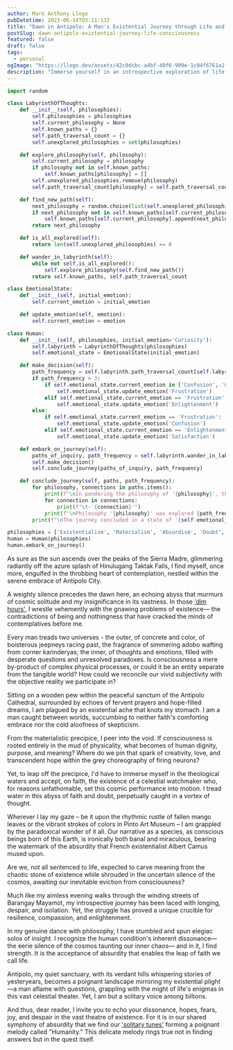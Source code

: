 ```yaml
---
author: Mark Anthony Llego
pubDatetime: 2023-06-14T03:11:13Z
title: "Dawn in Antipolo: A Man's Existential Journey through Life and Consciousness"
postSlug: dawn-antipolo-existential-journey-life-consciousness
featured: false
draft: false
tags:
  - personal
ogImage: "https://llego.dev/assets/42c8dcbc-a4bf-40f6-909e-1c04f6761a1f.jpg"
description: "Immerse yourself in an introspective exploration of life, consciousness, and human existence set against the serene backdrop of Antipolo City, Philippines. Amidst wrestling with existential angst, profound philosophical questions are parsed, dissecting the dualities of absurdist and materialistic perspectives that clash within the human mind."
---
```


```python
import random

class LabyrinthOfThoughts:
    def __init__(self, philosophies):
        self.philosophies = philosophies
        self.current_philosophy = None
        self.known_paths = {}
        self.path_traversal_count = {}
        self.unexplored_philosophies = set(philosophies)

    def explore_philosophy(self, philosophy):
        self.current_philosophy = philosophy
        if philosophy not in self.known_paths:
            self.known_paths[philosophy] = []
        self.unexplored_philosophies.remove(philosophy)
        self.path_traversal_count[philosophy] = self.path_traversal_count.get(philosophy, 0) + 1

    def find_new_path(self):
        next_philosophy = random.choice(list(self.unexplored_philosophies))
        if next_philosophy not in self.known_paths[self.current_philosophy]:
            self.known_paths[self.current_philosophy].append(next_philosophy)
        return next_philosophy

    def is_all_explored(self):
        return len(self.unexplored_philosophies) == 0

    def wander_in_labyrinth(self):
        while not self.is_all_explored():
            self.explore_philosophy(self.find_new_path())
        return self.known_paths, self.path_traversal_count

class EmotionalState:
    def __init__(self, initial_emotion):
        self.current_emotion = initial_emotion

    def update_emotion(self, emotion):
        self.current_emotion = emotion

class Human:
    def __init__(self, philosophies, initial_emotion='Curiosity'):
        self.labyrinth = LabyrinthOfThoughts(philosophies)
        self.emotional_state = EmotionalState(initial_emotion)

    def make_decision(self):
        path_frequency = self.labyrinth.path_traversal_count[self.labyrinth.current_philosophy]
        if path_frequency > 3:
            if self.emotional_state.current_emotion in ['Confusion', 'Curiosity']:
                self.emotional_state.update_emotion('Frustration')
            elif self.emotional_state.current_emotion == 'Frustration':
                self.emotional_state.update_emotion('Enlightenment')
        else:
            if self.emotional_state.current_emotion == 'Frustration':
                self.emotional_state.update_emotion('Confusion')
            elif self.emotional_state.current_emotion == 'Enlightenment':
                self.emotional_state.update_emotion('Satisfaction')

    def embark_on_journey(self):
        paths_of_inquiry, path_frequency = self.labyrinth.wander_in_labyrinth()
        self.make_decision()
        self.conclude_journey(paths_of_inquiry, path_frequency)

    def conclude_journey(self, paths, path_frequency):
        for philosophy, connections in paths.items():
            print(f"\nIn pondering the philosophy of '{philosophy}', the mind explored connections to:")
            for connection in connections:
                print(f"\t-'{connection}'")
            print(f"\nPhilosophy '{philosophy}' was explored {path_frequency[philosophy]} time(s).")
        print(f"\nThe journey concluded in a state of '{self.emotional_state.current_emotion}'.")

philosophies = ['Existentialism', 'Materialism', 'Absurdism', 'Doubt', 'Resilience', 'Compassion', 'Enlightenment']
human = Human(philosophies)
human.embark_on_journey()
```

As sure as the sun ascends over the peaks of the Sierra Madre, glimmering radiantly off the azure splash of Hinulugang Taktak Falls, I find myself, once more, engulfed in the throbbing heart of contemplation, nestled within the serene embrace of Antipolo City.

A weighty silence precedes the dawn here, an echoing abyss that murmurs of cosmic solitude and my insignificance in its vastness. In those ['dim hours'](https://llego.dev/posts/nocturnal-code-whimsy-everyday-magic-software-engineers-life/), I wrestle vehemently with the gnawing problems of existence— the contradictions of being and nothingness that have cracked the minds of contemplatives before me.

Every man treads two universes - the outer, of concrete and color, of boisterous jeepneys racing past, the fragrance of simmering adobo wafting from corner karinderyas; the inner, of thoughts and emotions, filled with desperate questions and unresolved paradoxes. Is consciousness a mere by-product of complex physical processes, or could it be an entity separate from the tangible world? How could we reconcile our vivid subjectivity with the objective reality we participate in?

Sitting on a wooden pew within the peaceful sanctum of the Antipolo Cathedral, surrounded by echoes of fervent prayers and hope-filled dreams, I am plagued by an existential ache that knots my stomach. I am a man caught between worlds, succumbing to neither faith's comforting embrace nor the cold aloofness of skepticism.

From the materialistic precipice, I peer into the void. If consciousness is rooted entirely in the mud of physicality, what becomes of human dignity, purpose, and meaning? Where do we pin that spark of creativity, love, and transcendent hope within the grey choreography of firing neurons?

Yet, to leap off the precipice, I'd have to immerse myself in the theological waters and accept, on faith, the existence of a celestial watchmaker who, for reasons unfathomable, set this cosmic performance into motion. I tread water in this abyss of faith and doubt, perpetually caught in a vortex of thought.

Wherever I lay my gaze – be it upon the rhythmic rustle of fallen mango leaves or the vibrant strokes of colors in Pinto Art Museum – I am grappled by the paradoxical wonder of it all. Our narrative as a species, as conscious beings born of this Earth, is ironically both banal and miraculous, bearing the watermark of the absurdity that French existentialist Albert Camus mused upon.

Are we, not all sentenced to life, expected to carve meaning from the chaotic stone of existence while shrouded in the uncertain silence of the cosmos, awaiting our inevitable eviction from consciousness?

Much like my aimless evening walks through the winding streets of Barangay Mayamot, my introspective journey has been laced with longing, despair, and isolation. Yet, the struggle has proved a unique crucible for resilience, compassion, and enlightenment.

In my genuine dance with philosophy, I have stumbled and spun elegiac solos of insight. I recognize the human condition's inherent dissonance—the eerie silence of the cosmos taunting our inner chaos— and in it, I find strength. It is the acceptance of absurdity that enables the leap of faith we call life.

Antipolo, my quiet sanctuary, with its verdant hills whispering stories of yesteryears, becomes a poignant landscape mirroring my existential plight—a man aflame with questions, grappling with the might of life's enigmas in this vast celestial theater. Yet, I am but a solitary voice among billions.

And thus, dear reader, I invite you to echo your dissonance, hopes, fears, joy, and despair in the vast theatre of existence. For it is in our shared symphony of absurdity that we find our ['solitary tunes'](https://llego.dev/posts/echoes-solitude-journey-self-discovery/) forming a poignant melody called "Humanity." This delicate melody rings true not in finding answers but in the quest itself.
